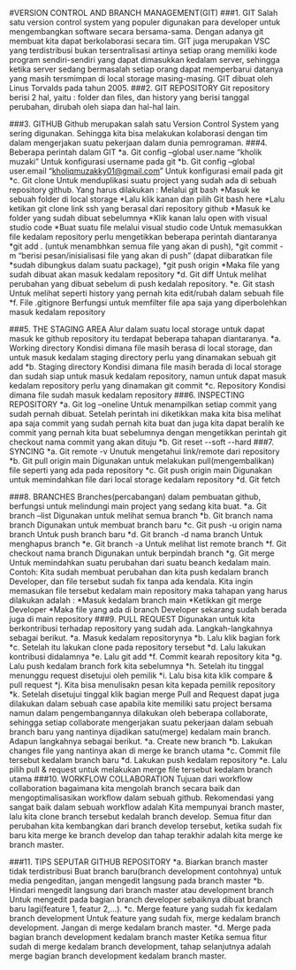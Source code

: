 #VERSION CONTROL AND BRANCH MANAGEMENT(GIT)
###1.	GIT
Salah satu version control system yang populer digunakan para developer untuk mengembangkan software secara bersama-sama. Dengan adanya git membuat kita dapat berkolaborasi secara tim. GIT juga merupakan VSC yang terdistribusi bukan tersentralisasi artinya setiap orang memiliki kode program sendiri-sendiri yang dapat dimasukkan kedalam server, sehingga ketika server sedang bermasalah setiap orang dapat memperbarui datanya yang masih tersmimpan di local storage masing-masing. GIT dibuat oleh Linus Torvalds pada tahun 2005.
###2.	GIT REPOSITORY
Git repository berisi 2 hal, yaitu : folder dan files, dan history yang berisi tanggal perubahan, dirubah oleh siapa dan hal-hal lain.

###3.	GITHUB
Github merupakan salah satu Version Control System yang sering digunakan. Sehingga kita bisa melakukan kolaborasi dengan tim dalam mengerjakan suatu pekerjaan dalam dunia pemrograman.
###4.	Beberapa perintah dalam GIT
    *a.	Git config –global user.name “kholik muzaki”
Untuk konfigurasi username pada git
    *b.	Git config –global user.email “kholiqmuzakky01@gmail.com”
Untuk konfigurasi email pada git
    *c.	Git clone
Untuk menduplikasi suatu project yang sudah ada di sebuah repository github. Yang harus dilakukan :
Melalui git bash
        *Masuk ke sebuah folder di local storage
        *Lalu klik kanan dan pilih Git bash here
        *Lalu ketikan git clone link ssh yang berasal dari repository github
        *Masuk ke folder yang sudah dibuat sebelumnya
        *Klik kanan lalu open with visual studio code
        *Buat suatu file melalui visual studio code
        Untuk memasukkan file kedalam repository perlu mengetikkan beberapa perintah diantaranya 
            *git add . (untuk menambhkan semua file yang akan di push), 
            *git commit -m “berisi pesan/inisialisasi file yang akan di push” (dapat diibaratkan file *sudah dibungkus dalam suatu package), 
            *git push origin
        *Maka file yang sudah dibuat akan masuk kedalam repository
    *d.	Git diff
Untuk melihat perubahan yang dibuat sebelum di push kedalah repository.
    *e.	Git stash
Untuk melihat seperti history yang pernah kita edit/rubah dalam sebuah file
    *f.	File .gitignore
Berfungsi untuk memfilter file apa saja yang diperbolehkan masuk kedalam repository

###5.	THE STAGING AREA
Alur dalam suatu local storage untuk dapat masuk ke github repository itu terdapat beberapa tahapan diantaranya.
    *a.	Working directory
Kondisi dimana file masih berasa di local storage, dan untuk masuk kedalam staging directory perlu yang dinamakan sebuah git add
    *b.	Staging directory
Kondisi dimana file masih berada di local storage dan sudah siap untuk masuk kedalam repository, namun untuk dapat masuk kedalam repository perlu yang dinamakan git commit
    *c.	Repository 
Kondisi dimana file sudah masuk kedalam repository
###6.	INSPECTING REPOSITORY
    *a.	Git log –oneline
Untuk menampilkan setiap commit yang sudah pernah dibuat. Setelah perintah ini diketikkan maka kita bisa melihat apa saja commit yang sudah pernah kita buat dan juga kita dapat beralih ke commit yang pernah kita buat sebelumnya dengan mengetikkan perintah git checkout nama commit yang akan dituju 
    *b.	Git reset
--soft
--hard
###7.	SYNCING
    *a.	Git remote -v
Unutuk mengetahui link/remote dari repository
    *b.	Git pull origin main
Digunakan untuk melakukan pull(mengembalikan) file seperti yang ada pada repository
    *c.	Git push origin main
Digunakan untuk memindahkan file dari local storage kedalam repository
    *d.	Git fetch

###8.	BRANCHES
Branches(percabangan) dalam pembuatan github, berfungsi untuk melindungi main project yang sedang kita buat.
    *a.	Git branch –list
Digunakan untuk melihat semua branch
    *b.	Git branch nama branch
Digunakan untuk membuat branch baru
    *c.	Git push -u origin nama branch
Untuk push branch baru
    *d.	Git branch -d nama branch
Untuk menghapus branch
    *e.	Git branch -a 
Untuk melihat list remote branch
    *f.	Git checkout nama branch
Digunakan untuk berpindah branch
    *g.	Git merge 
Untuk memindahkan suatu perubahan dari suatu beanch kedalam main. Contoh: Kita sudah membuat perubahan dan kita push kedalam branch Developer, dan file tersebut sudah fix tanpa ada kendala. Kita ingin memasukan file tersebut kedalam main repository maka tahapan yang harus dilakukan adalah :
        *Masuk kedalam branch main
        *Ketikkan git merge Developer
        *Maka file yang ada di branch Developer sekarang sudah berada juga di main repository
###9.	PULL REQUEST
Digunakan untuk kita berkontribusi terhadap repository yang sudah ada. 
Langkah-langkahnya sebagai berikut.
    *a.	Masuk kedalam repositorynya
    *b.	Lalu klik bagian fork
    *c.	Setelah itu lakukan clone pada repository tersebut
    *d.	Lalu lakukan kontribusi didalamnya
    *e.	Lalu git add
    *f.	Commit kearah repository kita
    *g.	Lalu push kedalam branch fork kita sebelumnya
    *h.	Setelah itu tinggal menunggu request disetujui oleh pemilik
    *i.	Lalu bisa kita klik compare & pull request
    *j.	Kita bisa menulisakn pesan kita kepada pemilik repository
    *k.	Setelah disetujui tinggal klik bagian merge
Pull and Request dapat juga dilakukan dalam sebuah case apabila kite memiliki satu project bersama namun dalam pengembangannya dilakukan oleh beberapa collaborate, sehingga setiap collaborate mengerjakan suatu pekerjaan dalam sebuah branch baru yang nantinya dijadikan satu(merge) kedalam main branch. Adapun langkahnya sebagai berikut.
    *a.	Create new branch
    *b.	Lakukan changes file yang nantinya akan di merge ke branch utama
    *c.	Commit file tersebut kedalam branch baru
    *d.	Lakukan push kedalam repository
    *e.	Lalu pilih pull & request untuk melakukan merge file tersebut kedalam branch utama
###10.	WORKFLOW COLLABORATION
Tujuan dari workflow collaboration bagaimana kita mengolah branch secara baik dan mengoptimalisasikan workflow dalam sebuah github. Rekomendasi yang sangat baik dalam sebuah workflow adalah Kita mempunyai branch master, lalu kita clone branch tersebut kedalah branch develop. Semua fitur dan perubahan kita kembangkan dari branch develop tersebut, ketika sudah fix baru kita merge ke branch develop dan tahap terakhir adalah kita merge ke branch master.
 
###11.	TIPS SEPUTAR GITHUB REPOSITORY
    *a.	Biarkan branch master tidak terdistribusi
Buat branch baru(branch development contohnya) untuk media pengeditan, jangan mengedit langsung pada branch master
    *b.	Hindari mengedit langsung dari branch master atau development branch
Untuk mengedit pada bagian branch developer sebaiknya dibuat branch baru lagi(feature 1, featur 2,…).
    *c.	Merge feature yang sudah fix kedalam branch development
Untuk feature yang sudah fix, merge kedalam branch development. Jangan di merge kedalam branch master.
    *d.	Merge pada bagian branch development kedalam branch master
Ketika semua fitur sudah di merge kedalam branch development, tahap selanjutnya adalah merge bagian branch development kedalam branch master. 
